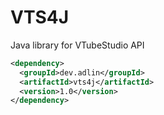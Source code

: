 # VTS4J
Java library for VTubeStudio API

```xml
<dependency>
  <groupId>dev.adlin</groupId>
  <artifactId>vts4j</artifactId>
  <version>1.0</version>
</dependency>
```
